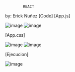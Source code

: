             REACT
by: Erick Nuñez
[Code]
[App.js]

![image](https://github.com/user-attachments/assets/a99b1a83-7fb0-485c-8f9f-c80fadc46ab4)
![image](https://github.com/user-attachments/assets/68646aa8-b20f-4ba8-8834-64e7d71e061d)

[App.css]

![image](https://github.com/user-attachments/assets/ed9b11ed-95d3-40c0-ba34-7b9ead84c6a2)
![image](https://github.com/user-attachments/assets/5cca3347-9751-454a-af3b-365971728264)

[Ejecucion]

![image](https://github.com/user-attachments/assets/44b9a62c-c4f1-4b35-a195-29c6bbfcad5c)

